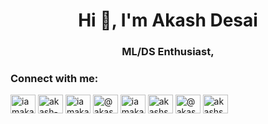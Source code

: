 <h1 align="center">Hi 👋, I'm Akash Desai</h1>
<h3 align="center">ML/DS Enthusiast,</h3>



<h3 align="left">Connect with me:</h3>
<p align="left">
<a href="https://twitter.com/iamakashdesai_" target="blank"><img align="center" src="https://raw.githubusercontent.com/rahuldkjain/github-profile-readme-generator/master/src/images/icons/Social/twitter.svg" alt="iamakashdesai_" height="30" width="40" /></a>
<a href="https://linkedin.com/in/akash-desai-2001" target="blank"><img align="center" src="https://raw.githubusercontent.com/rahuldkjain/github-profile-readme-generator/master/src/images/icons/Social/linked-in-alt.svg" alt="akash-desai-2001" height="30" width="40" /></a>
<a href="https://www.codechef.com/users/iamakashdesai" target="blank"><img align="center" src="https://cdn.jsdelivr.net/npm/simple-icons@3.1.0/icons/codechef.svg" alt="iamakashdesai" height="30" width="40" /></a>
<a href="https://www.hackerrank.com/@akashshrinivasd1" target="blank"><img align="center" src="https://raw.githubusercontent.com/rahuldkjain/github-profile-readme-generator/master/src/images/icons/Social/hackerrank.svg" alt="@akashshrinivasd1" height="30" width="40" /></a>
<a href="https://codeforces.com/profile/iamakashdesai" target="blank"><img align="center" src="https://raw.githubusercontent.com/rahuldkjain/github-profile-readme-generator/master/src/images/icons/Social/codeforces.svg" alt="iamakashdesai" height="30" width="40" /></a>
<a href="https://www.leetcode.com/akashshrinivasdesai2001" target="blank"><img align="center" src="https://raw.githubusercontent.com/rahuldkjain/github-profile-readme-generator/master/src/images/icons/Social/leet-code.svg" alt="akashshrinivasdesai2001" height="30" width="40" /></a>
<a href="https://www.hackerearth.com/@akashshrinivasdesai2001" target="blank"><img align="center" src="https://raw.githubusercontent.com/rahuldkjain/github-profile-readme-generator/master/src/images/icons/Social/hackerearth.svg" alt="@akashshrinivasdesai2001" height="30" width="40" /></a>
<a href="https://auth.geeksforgeeks.org/user/akashshrinivasdesai2001" target="blank"><img align="center" src="https://raw.githubusercontent.com/rahuldkjain/github-profile-readme-generator/master/src/images/icons/Social/geeks-for-geeks.svg" alt="akashshrinivasdesai2001" height="30" width="40" /></a>
</p>
